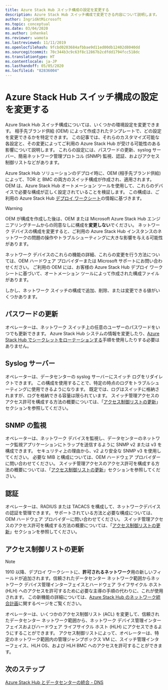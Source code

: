 ```yaml
---
title: Azure Stack Hub スイッチ構成の設定を変更する
description: Azure Stack Hub スイッチ構成で変更できる内容について説明します。
author: IngridAtMicrosoft
ms.topic: conceptual
ms.date: 03/04/2020
ms.author: inhenkel
ms.reviewer: wamota
ms.lastreviewed: 11/11/2019
ms.openlocfilehash: 9fcbd0203684afbbae9d11ed00db12402d8040dd
ms.sourcegitcommit: 70c344b3c9c63f8c12867b2cdfdd1794fcc518dc
ms.translationtype: HT
ms.contentlocale: ja-JP
ms.lasthandoff: 05/05/2020
ms.locfileid: "82836004"
---
```

# <a name="change-settings-on-your-azure-stack-hub-switch-configuration"></a>Azure Stack Hub スイッチ構成の設定を変更する

Azure Stack Hub スイッチ構成については、いくつかの環境設定を変更できます。 相手先ブランド供給 (OEM) によって作成されたテンプレートで、どの設定を変更できるかを特定できます。 この記事では、それらのカスタマイズ可能な各設定と、その変更によってご利用の Azure Stack Hub が受ける可能性のある影響について説明します。 これらの設定には、パスワードの更新、syslog サーバー、簡易ネットワーク管理プロトコル (SNMP) 監視、認証、およびアクセス制御リストなどがあります。

Azure Stack Hub ソリューションのデプロイ時に、OEM (相手先ブランド供給) によって、TOR と BMC の両方のスイッチ構成が作成され、適用されます。 OEM は、Azure Stack Hub オートメーション ツールを使用して、これらのデバイスで必要な構成が正しく設定されていることを検証します。 この構成は、ご利用の Azure Stack Hub [デプロイ ワークシート](azure-stack-deployment-worksheet.md)の情報に基づきます。

> [!Warning]  
> OEM が構成を作成した後は、OEM または Microsoft Azure Stack Hub エンジニアリングチームからの同意なしに構成を**変更しない**でください。 ネットワーク デバイスの構成を変更すると、ご利用の Azure Stack Hub インスタンスのネットワークの問題の操作やトラブルシューティングに大きな影響を与える可能性があります。
>
> ネットワーク デバイスのこれらの機能の詳細、これらの変更を行う方法については、OEM ハードウェア プロバイダーまたは Microsoft サポートにお問い合わせください。 ご利用の OEM には、お客様の Azure Stack Hub デプロイ ワークシートに基づいて、オートメーション ツールによって作成された構成ファイルがあります。

しかし、ネットワーク スイッチの構成で追加、削除、または変更できる値がいくつかあります。

## <a name="password-update"></a>パスワードの更新

オペレーターは、ネットワーク スイッチ上の任意のユーザーのパスワードをいつでも更新できます。 Azure Stack Hub システムの情報を変更したり、[Azure Stack Hub でシークレットをローテーションする](azure-stack-rotate-secrets.md)手順を使用したりする必要はありません。

## <a name="syslog-server"></a>Syslog サーバー

オペレーターは、データセンターの syslog サーバーにスイッチ ログをリダイレクトできます。 この構成を使用することで、特定の時点のログをトラブルシューティングに使用できるようになります。 既定では、ログはスイッチに格納されますが、ログを格納できる容量は限られています。 スイッチ管理アクセスのアクセス許可を構成する方法の概要については、「[アクセス制御リストの更新](#access-control-list-updates)」セクションを参照してください。

## <a name="snmp-monitoring"></a>SNMP の監視

オペレーターは、ネットワーク デバイスを監視し、データセンターのネットワーク監視アプリケーションにトラップを送信するように SNMP v2 または v3 を構成できます。 セキュリティ上の理由から、v2 より安全な SNMP v3 を使用してください。 必要な MIB と構成については、OEM ハードウェア プロバイダーに問い合わせてください。 スイッチ管理アクセスのアクセス許可を構成する方法の概要については、「[アクセス制御リストの更新](#access-control-list-updates)」セクションを参照してください。

## <a name="authentication"></a>認証

オペレーターは、RADIUS または TACACS を構成して、ネットワークデバイスの認証を管理できます。 サポートされている方法と必要な構成については、OEM ハードウェア プロバイダーに問い合わせてください。 スイッチ管理アクセスのアクセス許可を構成する方法の概要については、「[アクセス制御リストの更新](#access-control-list-updates)」セクションを参照してください。

## <a name="access-control-list-updates"></a>アクセス制御リストの更新

> [!NOTE]
> 1910 以降、デプロイ ワークシートに、**許可されるネットワーク**用の新しいフィールドが追加されます。信頼されたデータセンター ネットワーク範囲からネットワーク デバイス管理インターフェイスとハードウェア ライフサイクル ホスト (HLH) へのアクセスを許可するために必要な主導の手順の代わりに、これが使用されます。 この新機能の詳細については、[Azure Stack Hub のネットワーク統合計画](azure-stack-network.md#permitted-networks)に関するページをご覧ください。

オペレーターは、いくつかのアクセス制御リスト (ACL) を変更して、信頼されたデータセンター ネットワーク範囲から、ネットワーク デバイス管理インターフェイスおよびハードウェア ライフサイクル ホスト (HLH) にアクセスできるようにすることができます。 アクセス制御リストによって、オペレーターは、特定のネットワーク範囲内の管理ジャンプボックス VM に、スイッチ管理インターフェイス、HLH OS、および HLH BMC へのアクセスを許可することができます。

## <a name="next-steps"></a>次のステップ

[Azure Stack Hub とデータセンターの統合 - DNS](azure-stack-integrate-dns.md)
